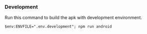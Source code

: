 ### Development

Run this command to build the apk with development environment.
```
$env:ENVFILE=".env.development"; npm run android
```